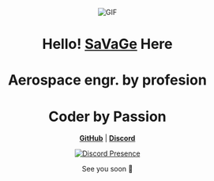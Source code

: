 <p align="center">
    <img src="https://33.media.tumblr.com/5ea2f934bc639929185152b3ee43e45f/tumblr_ncmwgnxuIC1qjqxmoo1_r1_500.gif" alt="GIF">
  </p>
  
  
  
  <h1 align="center">Hello! <a href="https://github.com/codexerror">SaVaGe</a> Here</h1>
  <h1 align="center">Aerospace engr. by profesion</h1>
  <h1 align="center">Coder by Passion </h1>
  
  <p align="center">
    <strong><a href="https://github.com/codexerror">GitHub</a></strong> |
    <strong><a href="https://discord.com/users/1074967647134961716">Discord</a></strong>
  </p>
  
  <div align="center">
    <a href="https://discord.com/users/1074967647134961716">
      <img src="https://lanyard.cnrad.dev/api/1074967647134961716?showDisplayName=true&idleMessage=AFK..." alt="Discord Presence" />
    </a>
  </div>
  
  
  <p align="center">See you soon 🍂</p>
  
